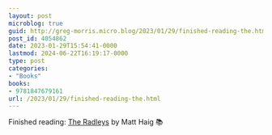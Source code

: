 ```yaml
---
layout: post
microblog: true
guid: http://greg-morris.micro.blog/2023/01/29/finished-reading-the.html
post_id: 4054862
date: 2023-01-29T15:54:41-0000
lastmod: 2024-06-22T16:19:17-0000
type: post
categories:
- "Books"
books:
- 9781847679161
url: /2023/01/29/finished-reading-the.html
---
```

Finished reading: [The Radleys](https://micro.blog/books/9781847679161) by Matt Haig 📚
